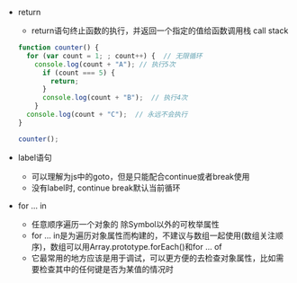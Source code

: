 
+ return 
  + return语句终止函数的执行，并返回一个指定的值给函数调用栈 call stack
  ```js
  function counter() {
    for (var count = 1; ; count++) {  // 无限循环
      console.log(count + "A"); // 执行5次
        if (count === 5) {          
          return;
        }
        console.log(count + "B");  // 执行4次
      }
    console.log(count + "C");  // 永远不会执行
  }

  counter();
  ```

+ label语句 
  + 可以理解为js中的goto，但是只能配合continue或者break使用
  + 没有label时, continue break默认当前循环

+ for ... in
  + 任意顺序遍历一个对象的 除Symbol以外的可枚举属性
  + for ... in是为遍历对象属性而构建的，不建议与数组一起使用(数组关注顺序)，数组可以用Array.prototype.forEach()和for ... of
  + 它最常用的地方应该是用于调试，可以更方便的去检查对象属性，比如需要检查其中的任何键是否为某值的情况时